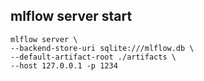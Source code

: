 ## mlflow server start

```
mlflow server \
--backend-store-uri sqlite:///mlflow.db \
--default-artifact-root ./artifacts \
--host 127.0.0.1 -p 1234
```